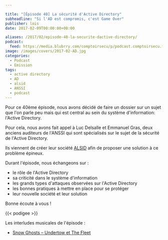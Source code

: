 ```yaml
---

title: "[Épisode 40] La sécurité d'Active Directory"
subheadline: "Si l'AD est compromis, c'est Game Over"
publisher: lois
date: 2017-02-09T00:00:00+00:00

aliases: /2017/02/episode-40-la-securite-dactive-directory/
podcast:
  feed: https://media.blubrry.com/comptoirsecu/p/podcast.comptoirsecu.fr/CSEC.EP40.2017-02-09.ACTIVE_DIRECTORY.mp3
image: /images/covers/2017-02-AD.jpg
categories:
  - Podcast
  - Emission
tags:
  - active directory
  - AD
  - alsid
  - ANSSI
  - podcast
---
```


Pour ce 40ème épisode, nous avons décidé de faire un dossier sur un sujet que l'on parle peu mais qui est central au sein du système d'information: l'Active Directory.

<!--more-->

Pour cela, nous avons fait appel à Luc Delsalle et Emmanuel Gras, deux anciens auditeurs de l'ANSSI qui sont spécialisés sur le sujet de la sécurité de l'Active Directory.

Ils viennent de créer leur société [ALSID](https://www.alsid.it/) afin de proposer une solution à ce problème épineux.

Durant l'épisode, nous échangeons sur :

  * le rôle de l'Active Directory
  * sa criticité dans le système d'information
  * les grands types d'attaques observées sur l'Active Directory
  * les bonnes pratiques à mettre en place pour se protéger
  * leur nouvelle société et leur solution

Bonne écoute à vous !

{{< podigee >}}

Les interludes musicales de l'épisode :

  * [Snow Ghosts – Undertow et The Fleet](https://snowghosts.bandcamp.com/album/husk)
